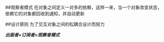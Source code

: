 ##观察者模式
在对象之间定义一对多的依赖，这样一来，当一个对象改变状态，依赖它的对象都回收到通知，并自动更新

##设计原则
为了交互对象之间的松耦合设计而努力

**_出版者+订阅者=观察者模式_**